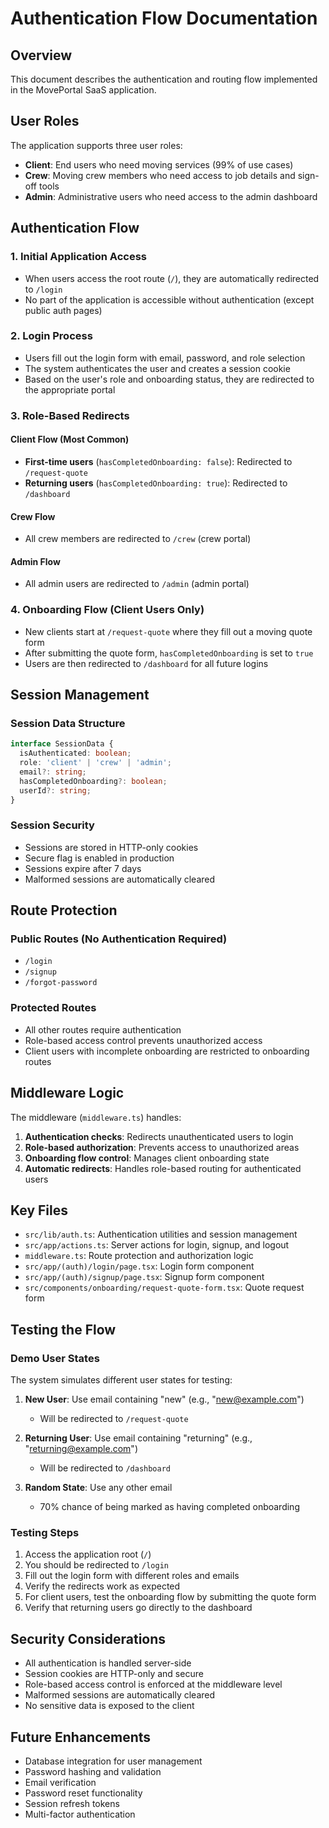 # Authentication Flow Documentation

## Overview

This document describes the authentication and routing flow implemented in the MovePortal SaaS application.

## User Roles

The application supports three user roles:
- **Client**: End users who need moving services (99% of use cases)
- **Crew**: Moving crew members who need access to job details and sign-off tools
- **Admin**: Administrative users who need access to the admin dashboard

## Authentication Flow

### 1. Initial Application Access
- When users access the root route (`/`), they are automatically redirected to `/login`
- No part of the application is accessible without authentication (except public auth pages)

### 2. Login Process
- Users fill out the login form with email, password, and role selection
- The system authenticates the user and creates a session cookie
- Based on the user's role and onboarding status, they are redirected to the appropriate portal

### 3. Role-Based Redirects

#### Client Flow (Most Common)
- **First-time users** (`hasCompletedOnboarding: false`): Redirected to `/request-quote`
- **Returning users** (`hasCompletedOnboarding: true`): Redirected to `/dashboard`

#### Crew Flow
- All crew members are redirected to `/crew` (crew portal)

#### Admin Flow
- All admin users are redirected to `/admin` (admin portal)

### 4. Onboarding Flow (Client Users Only)
- New clients start at `/request-quote` where they fill out a moving quote form
- After submitting the quote form, `hasCompletedOnboarding` is set to `true`
- Users are then redirected to `/dashboard` for all future logins

## Session Management

### Session Data Structure
```typescript
interface SessionData {
  isAuthenticated: boolean;
  role: 'client' | 'crew' | 'admin';
  email?: string;
  hasCompletedOnboarding?: boolean;
  userId?: string;
}
```

### Session Security
- Sessions are stored in HTTP-only cookies
- Secure flag is enabled in production
- Sessions expire after 7 days
- Malformed sessions are automatically cleared

## Route Protection

### Public Routes (No Authentication Required)
- `/login`
- `/signup`
- `/forgot-password`

### Protected Routes
- All other routes require authentication
- Role-based access control prevents unauthorized access
- Client users with incomplete onboarding are restricted to onboarding routes

## Middleware Logic

The middleware (`middleware.ts`) handles:
1. **Authentication checks**: Redirects unauthenticated users to login
2. **Role-based authorization**: Prevents access to unauthorized areas
3. **Onboarding flow control**: Manages client onboarding state
4. **Automatic redirects**: Handles role-based routing for authenticated users

## Key Files

- `src/lib/auth.ts`: Authentication utilities and session management
- `src/app/actions.ts`: Server actions for login, signup, and logout
- `middleware.ts`: Route protection and authorization logic
- `src/app/(auth)/login/page.tsx`: Login form component
- `src/app/(auth)/signup/page.tsx`: Signup form component
- `src/components/onboarding/request-quote-form.tsx`: Quote request form

## Testing the Flow

### Demo User States
The system simulates different user states for testing:

1. **New User**: Use email containing "new" (e.g., "new@example.com")
   - Will be redirected to `/request-quote`

2. **Returning User**: Use email containing "returning" (e.g., "returning@example.com")
   - Will be redirected to `/dashboard`

3. **Random State**: Use any other email
   - 70% chance of being marked as having completed onboarding

### Testing Steps
1. Access the application root (`/`)
2. You should be redirected to `/login`
3. Fill out the login form with different roles and emails
4. Verify the redirects work as expected
5. For client users, test the onboarding flow by submitting the quote form
6. Verify that returning users go directly to the dashboard

## Security Considerations

- All authentication is handled server-side
- Session cookies are HTTP-only and secure
- Role-based access control is enforced at the middleware level
- Malformed sessions are automatically cleared
- No sensitive data is exposed to the client

## Future Enhancements

- Database integration for user management
- Password hashing and validation
- Email verification
- Password reset functionality
- Session refresh tokens
- Multi-factor authentication 